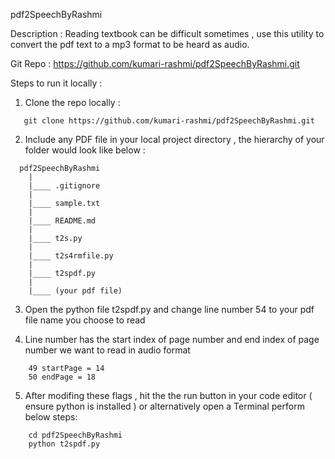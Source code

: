 pdf2SpeechByRashmi

Description : Reading textbook can be difficult sometimes , use this utility to convert the pdf text to a mp3 format to be heard as audio.

Git Repo : https://github.com/kumari-rashmi/pdf2SpeechByRashmi.git

Steps to run it locally :

1. Clone the repo locally :
 
 ```
    git clone https://github.com/kumari-rashmi/pdf2SpeechByRashmi.git
 ```
 
2. Include any PDF file in your local project directory , the hierarchy of your folder would look like below :

```
  pdf2SpeechByRashmi
    |
    |____ .gitignore
    |
    |____ sample.txt
    |
    |____ README.md
    |
    |____ t2s.py
    |
    |____ t2s4rmfile.py
    |
    |____ t2spdf.py
    |
    |____ (your pdf file)
```

3. Open the python file t2spdf.py and change line number 54 to your pdf file name you choose to read 

4. Line number has the start index of page number and end index of page number we want to read in audio format
```
    49 startPage = 14
    50 endPage = 18
```

5. After modifing these flags , hit the the run button in your code editor  ( ensure python is installed ) or alternatively
open a Terminal  perform below steps:

```
    cd pdf2SpeechByRashmi
    python t2spdf.py
```


